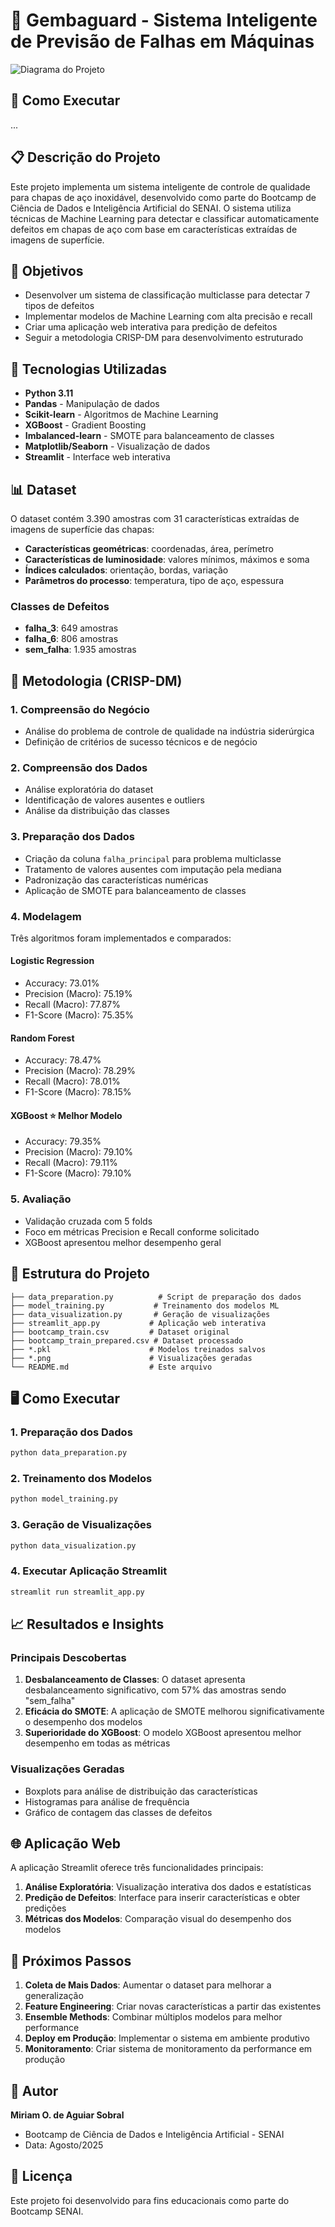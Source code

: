 

# 🔧 Gembaguard - Sistema Inteligente de Previsão de Falhas em Máquinas

![Diagrama do Projeto](/home/moas/GembaGuard/docs/images/residencia.jpeg)



## 🚀 Como Executar

...

## 📋 Descrição do Projeto

Este projeto implementa um sistema inteligente de controle de qualidade para chapas de aço inoxidável, desenvolvido como parte do Bootcamp de Ciência de Dados e Inteligência Artificial do SENAI. O sistema utiliza técnicas de Machine Learning para detectar e classificar automaticamente defeitos em chapas de aço com base em características extraídas de imagens de superfície.

## 🎯 Objetivos

- Desenvolver um sistema de classificação multiclasse para detectar 7 tipos de defeitos
- Implementar modelos de Machine Learning com alta precisão e recall
- Criar uma aplicação web interativa para predição de defeitos
- Seguir a metodologia CRISP-DM para desenvolvimento estruturado

## 🔧 Tecnologias Utilizadas

- **Python 3.11**
- **Pandas** - Manipulação de dados
- **Scikit-learn** - Algoritmos de Machine Learning
- **XGBoost** - Gradient Boosting
- **Imbalanced-learn** - SMOTE para balanceamento de classes
- **Matplotlib/Seaborn** - Visualização de dados
- **Streamlit** - Interface web interativa

## 📊 Dataset

O dataset contém 3.390 amostras com 31 características extraídas de imagens de superfície das chapas:

- **Características geométricas**: coordenadas, área, perímetro
- **Características de luminosidade**: valores mínimos, máximos e soma
- **Índices calculados**: orientação, bordas, variação
- **Parâmetros do processo**: temperatura, tipo de aço, espessura

### Classes de Defeitos
- **falha_3**: 649 amostras
- **falha_6**: 806 amostras  
- **sem_falha**: 1.935 amostras

## 🚀 Metodologia (CRISP-DM)

### 1. Compreensão do Negócio
- Análise do problema de controle de qualidade na indústria siderúrgica
- Definição de critérios de sucesso técnicos e de negócio

### 2. Compreensão dos Dados
- Análise exploratória do dataset
- Identificação de valores ausentes e outliers
- Análise da distribuição das classes

### 3. Preparação dos Dados
- Criação da coluna `falha_principal` para problema multiclasse
- Tratamento de valores ausentes com imputação pela mediana
- Padronização das características numéricas
- Aplicação de SMOTE para balanceamento de classes

### 4. Modelagem
Três algoritmos foram implementados e comparados:

#### Logistic Regression
- Accuracy: 73.01%
- Precision (Macro): 75.19%
- Recall (Macro): 77.87%
- F1-Score (Macro): 75.35%

#### Random Forest
- Accuracy: 78.47%
- Precision (Macro): 78.29%
- Recall (Macro): 78.01%
- F1-Score (Macro): 78.15%

#### XGBoost ⭐ **Melhor Modelo**
- Accuracy: 79.35%
- Precision (Macro): 79.10%
- Recall (Macro): 79.11%
- F1-Score (Macro): 79.10%

### 5. Avaliação
- Validação cruzada com 5 folds
- Foco em métricas Precision e Recall conforme solicitado
- XGBoost apresentou melhor desempenho geral

## 📁 Estrutura do Projeto

```
├── data_preparation.py          # Script de preparação dos dados
├── model_training.py           # Treinamento dos modelos ML
├── data_visualization.py       # Geração de visualizações
├── streamlit_app.py           # Aplicação web interativa
├── bootcamp_train.csv         # Dataset original
├── bootcamp_train_prepared.csv # Dataset processado
├── *.pkl                      # Modelos treinados salvos
├── *.png                      # Visualizações geradas
└── README.md                  # Este arquivo
```

## 🖥️ Como Executar

### 1. Preparação dos Dados
```bash
python data_preparation.py
```

### 2. Treinamento dos Modelos
```bash
python model_training.py
```

### 3. Geração de Visualizações
```bash
python data_visualization.py
```

### 4. Executar Aplicação Streamlit
```bash
streamlit run streamlit_app.py
```

## 📈 Resultados e Insights

### Principais Descobertas
1. **Desbalanceamento de Classes**: O dataset apresenta desbalanceamento significativo, com 57% das amostras sendo "sem_falha"
2. **Eficácia do SMOTE**: A aplicação de SMOTE melhorou significativamente o desempenho dos modelos
3. **Superioridade do XGBoost**: O modelo XGBoost apresentou melhor desempenho em todas as métricas

### Visualizações Geradas
- Boxplots para análise de distribuição das características
- Histogramas para análise de frequência
- Gráfico de contagem das classes de defeitos

## 🌐 Aplicação Web

A aplicação Streamlit oferece três funcionalidades principais:

1. **Análise Exploratória**: Visualização interativa dos dados e estatísticas
2. **Predição de Defeitos**: Interface para inserir características e obter predições
3. **Métricas dos Modelos**: Comparação visual do desempenho dos modelos

## 🔮 Próximos Passos

1. **Coleta de Mais Dados**: Aumentar o dataset para melhorar a generalização
2. **Feature Engineering**: Criar novas características a partir das existentes
3. **Ensemble Methods**: Combinar múltiplos modelos para melhor performance
4. **Deploy em Produção**: Implementar o sistema em ambiente produtivo
5. **Monitoramento**: Criar sistema de monitoramento da performance em produção

## 👥 Autor

**Miriam O. de Aguiar Sobral**
- Bootcamp de Ciência de Dados e Inteligência Artificial - SENAI
- Data: Agosto/2025

## 📄 Licença

Este projeto foi desenvolvido para fins educacionais como parte do Bootcamp SENAI.

